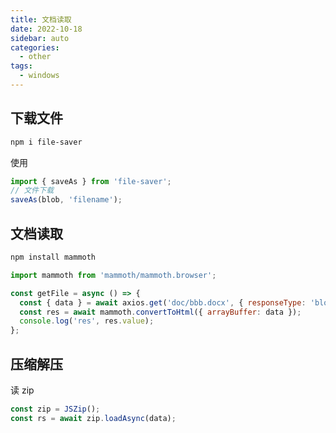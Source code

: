 ```yaml
---
title: 文档读取
date: 2022-10-18
sidebar: auto
categories:
  - other
tags:
  - windows
---
```


## 下载文件

```sh
npm i file-saver
```

使用

```js
import { saveAs } from 'file-saver';
// 文件下载
saveAs(blob, 'filename');
```

## 文档读取

```sh
npm install mammoth
```

```js
import mammoth from 'mammoth/mammoth.browser';

const getFile = async () => {
  const { data } = await axios.get('doc/bbb.docx', { responseType: 'blob' });
  const res = await mammoth.convertToHtml({ arrayBuffer: data });
  console.log('res', res.value);
};
```

## 压缩解压

读 zip

```js
const zip = JSZip();
const rs = await zip.loadAsync(data);
```
